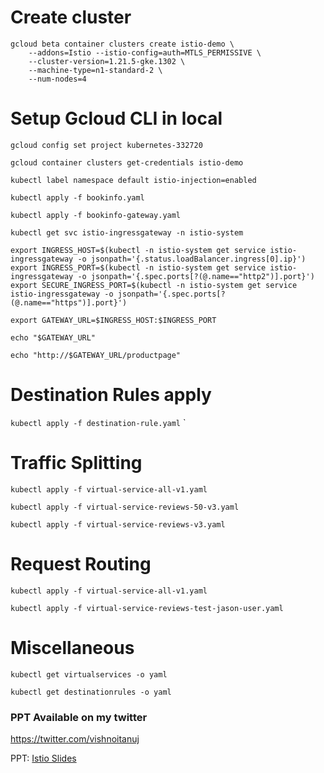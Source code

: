 # Create cluster

```
gcloud beta container clusters create istio-demo \
    --addons=Istio --istio-config=auth=MTLS_PERMISSIVE \
    --cluster-version=1.21.5-gke.1302 \
    --machine-type=n1-standard-2 \
    --num-nodes=4
```

# Setup Gcloud CLI in local
`gcloud config set project kubernetes-332720`

`gcloud container clusters get-credentials istio-demo`

`kubectl label namespace default istio-injection=enabled`

`kubectl apply -f bookinfo.yaml`

`kubectl apply -f bookinfo-gateway.yaml`

`kubectl get svc istio-ingressgateway -n istio-system`

```
export INGRESS_HOST=$(kubectl -n istio-system get service istio-ingressgateway -o jsonpath='{.status.loadBalancer.ingress[0].ip}')
export INGRESS_PORT=$(kubectl -n istio-system get service istio-ingressgateway -o jsonpath='{.spec.ports[?(@.name=="http2")].port}')
export SECURE_INGRESS_PORT=$(kubectl -n istio-system get service istio-ingressgateway -o jsonpath='{.spec.ports[?(@.name=="https")].port}')
```

`export GATEWAY_URL=$INGRESS_HOST:$INGRESS_PORT`

`echo "$GATEWAY_URL"`

`echo "http://$GATEWAY_URL/productpage"`

# Destination Rules apply
`kubectl apply -f destination-rule.yaml`
`
# Traffic Splitting

`kubectl apply -f virtual-service-all-v1.yaml`

`kubectl apply -f virtual-service-reviews-50-v3.yaml`

`kubectl apply -f virtual-service-reviews-v3.yaml`


# Request Routing

`kubectl apply -f virtual-service-all-v1.yaml`

`kubectl apply -f virtual-service-reviews-test-jason-user.yaml`



# Miscellaneous
`kubectl get virtualservices -o yaml`

`kubectl get destinationrules -o yaml`

### PPT Available on my twitter
<a href="https://twitter.com/vishnoitanuj" href="__blank">https://twitter.com/vishnoitanuj</a>

PPT: <a href="https://www.icloud.com/iclouddrive/0TbJVIM0eyOplU-Cc4AV64p5Q#Istio-demo" href="__blank">Istio Slides</a>